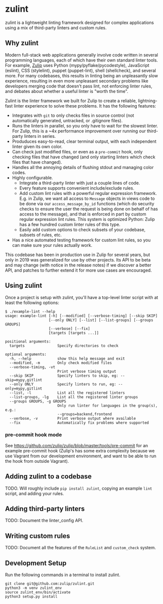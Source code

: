 # zulint

zulint is a lightweight linting framework designed for complex
applications using a mix of third-party linters and custom rules.

## Why zulint

Modern full-stack web applications generally involve code written in
several programming languages, each of which have their own standard
linter tools.  For example, [Zulip](https://zulipchat.com) uses Python
(mypy/pyflake/pycodestyle), JavaScript (eslint), CSS (stylelint),
puppet (puppet-lint), shell (shellcheck), and several more.  For many
codebases, this results in linting being an unpleasantly slow
experience, resulting in even more unpleasant secondary problems like
developers merging code that doesn't pass lint, not enforcing linter
rules, and debates about whether a useful linter is "worth the time".

Zulint is the linter framework we built for Zulip to create a
reliable, lightning-fast linter experience to solve these problems.
It has the following features:

- Integrates with `git` to only checks files in source control (not
  automatically generated, untracked, or .gitignore files).
- Runs the linters in parallel, so you only have to wait for the
  slowest linter.  For Zulip, this is a ~4x performance improvement
  over running our third-party linters in series.
- Produduces easy-to-read, clear terminal output, with each
  independent linter given its own color.
- Can check just modified files, or even as a `pre-commit` hook, only
  checking files that have changed (and only starting linters which
  check files that have changed).
- Handles all the annoying details of flushing stdout and managing
  color codes.
- Highly configurable.
  - Integrate a third-party linter with just a couple lines of code.
  - Every feature supports convenient include/exclude rules.
  - Add custom lint rules with a powerful regular expression
    framework.  E.g. in Zulip, we want all access to `Message` objects
    in views code to be done via our `access_message_by_id` functions
    (which do security checks to ensure the user the request is being
    done on behalf of has access to the message), and that is enforced
    in part by custom regular expression lint rules.  This system is
    optimized Python: Zulip has a few hundred custom linter rules of
    this type.
  - Easily add custom options to check subsets of your codebase,
    subsets of rules, etc.
- Has a nice automated testing framework for custom lint rules, so you
  can make sure your rules actually work.

This codebase has been in production use in Zulip for several years,
but only in 2019 was generalized for use by other projects.  Its API
to be beta and may change (with notice in the release notes) if we
discover a better API, and patches to further extend it for more use
cases are encouraged.

## Using zulint

Once a project is setup with zulint, you'll have a top-level linter
script with at least the following options:

```
$ ./example-lint --help
usage: example-lint [-h] [--modified] [--verbose-timing] [--skip SKIP]
                    [--only ONLY] [--list] [--list-groups] [--groups GROUPS]
                    [--verbose] [--fix]
                    [targets [targets ...]]

positional arguments:
  targets               Specify directories to check

optional arguments:
  -h, --help            show this help message and exit
  --modified, -m        Only check modified files
  --verbose-timing, -vt
                        Print verbose timing output
  --skip SKIP           Specify linters to skip, eg: --skip=mypy,gitlint
  --only ONLY           Specify linters to run, eg: --only=mypy,gitlint
  --list, -l            List all the registered linters
  --list-groups, -lg    List all the registered linter groups
  --groups GROUPS, -g GROUPS
                        Only run linter for languages in the group(s), e.g.:
                        --groups=backend,frontend
  --verbose, -v         Print verbose output where available
  --fix                 Automatically fix problems where supported
```

### pre-commit hook mode

See https://github.com/zulip/zulip/blob/master/tools/pre-commit for an
example pre-commit hook (Zulip's has some extra complexity because we
use Vagrant from our development environment, and want to be able to
run the hook from outside Vagrant).

## Adding zulint to a codebase

TODO.  Will roughly include `pip install zulint`, copying an example
`lint` script, and adding your rules.


## Adding third-party linters

TODO: Document the linter_config API.

## Writing custom rules

TODO: Document all the features of the `RuleList` and `custom_check` system.

## Development Setup

Run the following commands in a terminal to install zulint.
```
git clone git@github.com:zulip/zulint.git
python3 -m venv zulint_env
source zulint_env/bin/activate
python3 setup.py install
```
